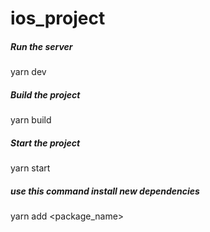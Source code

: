 # ios_project

##### Run the server
yarn dev

##### Build the project
yarn build

##### Start the project
yarn start

##### use this command install new dependencies
yarn add <package_name>
